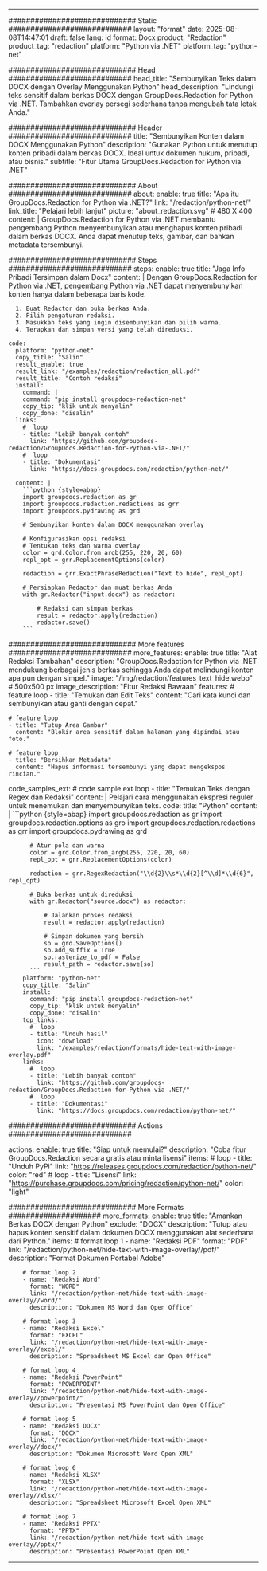 
---
############################# Static ############################
layout: "format"
date:  2025-08-08T14:47:01
draft: false
lang: id
format: Docx
product: "Redaction"
product_tag: "redaction"
platform: "Python via .NET"
platform_tag: "python-net"

############################# Head ############################
head_title: "Sembunyikan Teks dalam DOCX dengan Overlay Menggunakan Python"
head_description: "Lindungi teks sensitif dalam berkas DOCX dengan GroupDocs.Redaction for Python via .NET. Tambahkan overlay persegi sederhana tanpa mengubah tata letak Anda."

############################# Header ############################
title: "Sembunyikan Konten dalam DOCX Menggunakan Python" 
description: "Gunakan Python untuk menutup konten pribadi dalam berkas DOCX. Ideal untuk dokumen hukum, pribadi, atau bisnis."
subtitle: "Fitur Utama GroupDocs.Redaction for Python via .NET" 

############################# About ############################
about:
    enable: true
    title: "Apa itu GroupDocs.Redaction for Python via .NET?"
    link: "/redaction/python-net/"
    link_title: "Pelajari lebih lanjut"
    picture: "about_redaction.svg" # 480 X 400
    content: |
       GroupDocs.Redaction for Python via .NET membantu pengembang Python menyembunyikan atau menghapus konten pribadi dalam berkas DOCX. Anda dapat menutup teks, gambar, dan bahkan metadata tersembunyi.

############################# Steps ############################
steps:
    enable: true
    title: "Jaga Info Pribadi Tersimpan dalam Docx"
    content: |
      Dengan GroupDocs.Redaction for Python via .NET, pengembang Python via .NET dapat menyembunyikan konten hanya dalam beberapa baris kode.
      
      1. Buat Redactor dan buka berkas Anda.
      2. Pilih pengaturan redaksi.
      3. Masukkan teks yang ingin disembunyikan dan pilih warna.
      4. Terapkan dan simpan versi yang telah direduksi.
   
    code:
      platform: "python-net"
      copy_title: "Salin"
      result_enable: true
      result_link: "/examples/redaction/redaction_all.pdf"
      result_title: "Contoh redaksi"
      install:
        command: |
        command: "pip install groupdocs-redaction-net"
        copy_tip: "klik untuk menyalin"
        copy_done: "disalin"
      links:
        #  loop
        - title: "Lebih banyak contoh"
          link: "https://github.com/groupdocs-redaction/GroupDocs.Redaction-for-Python-via-.NET/"
        #  loop
        - title: "Dokumentasi"
          link: "https://docs.groupdocs.com/redaction/python-net/"
          
      content: |
        ```python {style=abap}
        import groupdocs.redaction as gr
        import groupdocs.redaction.redactions as grr
        import groupdocs.pydrawing as grd

        # Sembunyikan konten dalam DOCX menggunakan overlay

        # Konfigurasikan opsi redaksi
        # Tentukan teks dan warna overlay
        color = grd.Color.from_argb(255, 220, 20, 60)
        repl_opt = grr.ReplacementOptions(color)
                
        redaction = grr.ExactPhraseRedaction("Text to hide", repl_opt)

        # Persiapkan Redactor dan muat berkas Anda
        with gr.Redactor("input.docx") as redactor:

            # Redaksi dan simpan berkas
            result = redactor.apply(redaction)
            redactor.save()
        ```            


############################# More features ############################
more_features:
  enable: true
  title: "Alat Redaksi Tambahan"
  description: "GroupDocs.Redaction for Python via .NET mendukung berbagai jenis berkas sehingga Anda dapat melindungi konten apa pun dengan simpel."
  image: "/img/redaction/features_text_hide.webp" # 500x500 px
  image_description: "Fitur Redaksi Bawaan"
  features:
    # feature loop
    - title: "Temukan dan Edit Teks"
      content: "Cari kata kunci dan sembunyikan atau ganti dengan cepat."

    # feature loop
    - title: "Tutup Area Gambar"
      content: "Blokir area sensitif dalam halaman yang dipindai atau foto."

    # feature loop
    - title: "Bersihkan Metadata"
      content: "Hapus informasi tersembunyi yang dapat mengekspos rincian."
      
  code_samples_ext:
    # code sample ext loop
    - title: "Temukan Teks dengan Regex dan Redaksi"
      content: |
        Pelajari cara menggunakan ekspresi reguler untuk menemukan dan menyembunyikan teks.
      code:
        title: "Python"
        content: |
          ```python {style=abap}
          import groupdocs.redaction as gr
          import groupdocs.redaction.options as gro
          import groupdocs.redaction.redactions as grr
          import groupdocs.pydrawing as grd

          # Atur pola dan warna
          color = grd.Color.from_argb(255, 220, 20, 60)
          repl_opt = grr.ReplacementOptions(color)

          redaction = grr.RegexRedaction("\\d{2}\\s*\\d{2}[^\\d]*\\d{6}", repl_opt)

          # Buka berkas untuk direduksi
          with gr.Redactor("source.docx") as redactor:

              # Jalankan proses redaksi
              result = redactor.apply(redaction)

              # Simpan dokumen yang bersih
              so = gro.SaveOptions()
              so.add_suffix = True
              so.rasterize_to_pdf = False
              result_path = redactor.save(so)
          ```
        platform: "python-net"
        copy_title: "Salin"
        install:
          command: "pip install groupdocs-redaction-net"
          copy_tip: "klik untuk menyalin"
          copy_done: "disalin"
        top_links:
          #  loop
          - title: "Unduh hasil"
            icon: "download"
            link: "/examples/redaction/formats/hide-text-with-image-overlay.pdf"
        links:
          #  loop
          - title: "Lebih banyak contoh"
            link: "https://github.com/groupdocs-redaction/GroupDocs.Redaction-for-Python-via-.NET/"
          #  loop
          - title: "Dokumentasi"
            link: "https://docs.groupdocs.com/redaction/python-net/"


############################# Actions ############################

actions:
  enable: true
  title: "Siap untuk memulai?"
  description: "Coba fitur GroupDocs.Redaction secara gratis atau minta lisensi"
  items:
    #  loop
    - title: "Unduh PyPi"
      link: "https://releases.groupdocs.com/redaction/python-net/"
      color: "red"
        #  loop
    - title: "Lisensi"
      link: "https://purchase.groupdocs.com/pricing/redaction/python-net/"
      color: "light"


############################# More Formats #####################
more_formats:
    enable: true
    title: "Amankan Berkas DOCX dengan Python"
    exclude: "DOCX"
    description: "Tutup atau hapus konten sensitif dalam dokumen DOCX menggunakan alat sederhana dari Python."
    items: 
        # format loop 1
        - name: "Redaksi PDF"
          format: "PDF"
          link: "/redaction/python-net/hide-text-with-image-overlay//pdf/"
          description: "Format Dokumen Portabel Adobe"

        # format loop 2
        - name: "Redaksi Word"
          format: "WORD"
          link: "/redaction/python-net/hide-text-with-image-overlay//word/"
          description: "Dokumen MS Word dan Open Office"
          
        # format loop 3
        - name: "Redaksi Excel"
          format: "EXCEL"
          link: "/redaction/python-net/hide-text-with-image-overlay//excel/"
          description: "Spreadsheet MS Excel dan Open Office"

        # format loop 4
        - name: "Redaksi PowerPoint"
          format: "POWERPOINT"
          link: "/redaction/python-net/hide-text-with-image-overlay//powerpoint/"
          description: "Presentasi MS PowerPoint dan Open Office"

        # format loop 5
        - name: "Redaksi DOCX"
          format: "DOCX"
          link: "/redaction/python-net/hide-text-with-image-overlay//docx/"
          description: "Dokumen Microsoft Word Open XML"
          
        # format loop 6
        - name: "Redaksi XLSX"
          format: "XLSX"
          link: "/redaction/python-net/hide-text-with-image-overlay//xlsx/"
          description: "Spreadsheet Microsoft Excel Open XML"
          
        # format loop 7
        - name: "Redaksi PPTX"
          format: "PPTX"
          link: "/redaction/python-net/hide-text-with-image-overlay//pptx/"
          description: "Presentasi PowerPoint Open XML"


---
